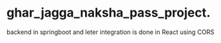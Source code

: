 # ghar_jagga_naksha_pass_project.

backend in springboot and leter integration is done in React using CORS 
